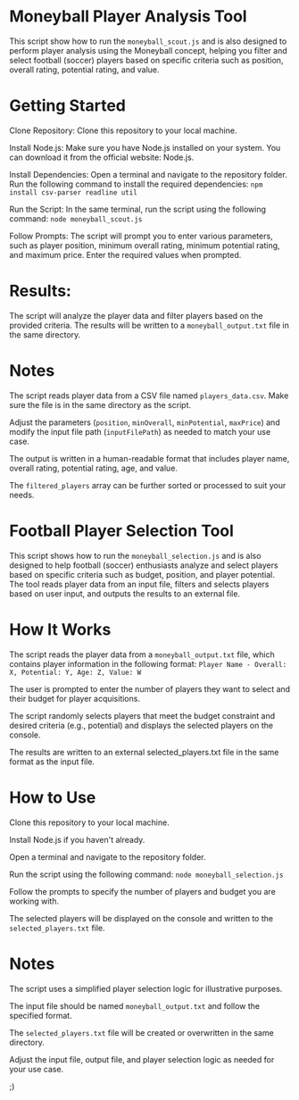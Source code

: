 # Moneyball Player Analysis Tool 

This script show how to run the `moneyball_scout.js` and is also designed to perform player analysis using the Moneyball concept, helping you filter and select football (soccer) players based on specific criteria such as position, overall rating, potential rating, and value.

# Getting Started
Clone Repository: Clone this repository to your local machine.

Install Node.js: Make sure you have Node.js installed on your system. You can download it from the official website: Node.js.

Install Dependencies: Open a terminal and navigate to the repository folder. Run the following command to install the required dependencies: `npm install csv-parser readline util`

Run the Script: In the same terminal, run the script using the following command: `node moneyball_scout.js`

Follow Prompts: The script will prompt you to enter various parameters, such as player position, minimum overall rating, minimum potential rating, and maximum price. Enter the required values when prompted.

# Results: 
The script will analyze the player data and filter players based on the provided criteria. The results will be written to a `moneyball_output.txt` file in the same directory.

# Notes
The script reads player data from a CSV file named `players_data.csv`. Make sure the file is in the same directory as the script.

Adjust the parameters (`position`, `minOverall`, `minPotential`, `maxPrice`) and modify the input file path (`inputFilePath`) as needed to match your use case.

The output is written in a human-readable format that includes player name, overall rating, potential rating, age, and value.

The `filtered_players` array can be further sorted or processed to suit your needs.




# Football Player Selection Tool
This script shows how to run the `moneyball_selection.js` and is also designed to help football (soccer) enthusiasts analyze and select players based on specific criteria such as budget, position, and player potential. The tool reads player data from an input file, filters and selects players based on user input, and outputs the results to an external file.

# How It Works
The script reads the player data from a `moneyball_output.txt` file, which contains player information in the following format:
`Player Name - Overall: X, Potential: Y, Age: Z, Value: W`

The user is prompted to enter the number of players they want to select and their budget for player acquisitions.

The script randomly selects players that meet the budget constraint and desired criteria (e.g., potential) and displays the selected players on the console.

The results are written to an external selected_players.txt file in the same format as the input file.

# How to Use
Clone this repository to your local machine.

Install Node.js if you haven't already.

Open a terminal and navigate to the repository folder.

Run the script using the following command: `node moneyball_selection.js`

Follow the prompts to specify the number of players and budget you are working with.

The selected players will be displayed on the console and written to the `selected_players.txt` file.

# Notes
The script uses a simplified player selection logic for illustrative purposes.

The input file should be named `moneyball_output.txt` and follow the specified format.

The `selected_players.txt` file will be created or overwritten in the same directory.

Adjust the input file, output file, and player selection logic as needed for your use case.


;)
